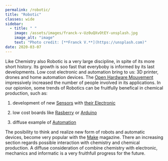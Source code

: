 ```yaml
---
permalink: /robotic/
title: "Robotic"
classes: wide
sidebar:
  - title: " "
    image: /assets/images/franck-v-Uz0uQXvOtEY-unsplash.jpg
    image_alt: "image"
    text: "Photo credit: [**Franck V.**](https://unsplash.com)"
date: 2020-03-07
---
```


Like Chemistry also Robotic is a very large discipline, in spite of its more short history. Its growth is soo fast that everyboby is informed by its last developments. Low cost electronic and automation bring to us: 3D printer, drones and home automation devices. The [Open Hardware Mouvement](https://en.wikipedia.org/wiki/Open-source_hardware) impressively increased the number of people involved in its applications. In our opionion, some trends of Robotics can be fruitfully benefical in chemical production, such as:

 1. development of new [Sensors](https://en.wikipedia.org/wiki/Sensor) with [their Electronic]( https://www.adafruit.com/category/35)
 
 1. low cost boards like [Rasberry](https://en.wikipedia.org/wiki/Sensor) or [Arduino](https://en.wikipedia.org/wiki/Arduino)
 
 1. diffuse example of [Automation](https://en.wikipedia.org/wiki/Automation)
 
 
 The posibility to think and realize new form of robots and automatic devices, become very popular with the [Make](https://makezine.com/) magazine. There an increasing section regards possible interaction with chemistry and chemical production. A diffuse consideration of combine chemistry with electronic, mechanics and informatic is a very fruithfull progress for the future.
 